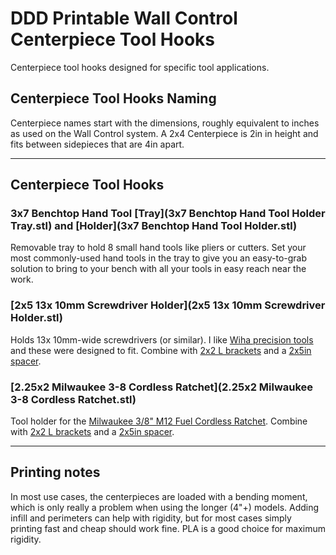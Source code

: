 # DDD Printable Wall Control Centerpiece Tool Hooks

Centerpiece tool hooks designed for specific tool applications.

## Centerpiece Tool Hooks Naming

Centerpiece names start with the dimensions, roughly equivalent to inches as used on the Wall Control system.  A 2x4 Centerpiece is 2in in height and fits between sidepieces that are 4in apart.

---

## Centerpiece Tool Hooks

### 3x7 Benchtop Hand Tool [Tray](3x7 Benchtop Hand Tool Holder Tray.stl) and [Holder](3x7 Benchtop Hand Tool Holder.stl)

Removable tray to hold 8 small hand tools like pliers or cutters.  Set your most commonly-used hand tools in the tray to give you an easy-to-grab solution to bring to your bench with all your tools in easy reach near the work.

### [2x5 13x 10mm Screwdriver Holder](2x5 13x 10mm Screwdriver Holder.stl)

Holds 13x 10mm-wide screwdrivers (or similar).  I like [Wiha precision tools](https://amzn.to/2GQ8ucA) and these were designed to fit.  Combine with [2x2 L brackets](../../Sidepieces/L_brackets/) and a [2x5in spacer](../../Centerpieces/Spacer_perforated/2x5%20Spacer%20perforated.stl).

### [2.25x2 Milwaukee 3-8 Cordless Ratchet](2.25x2 Milwaukee 3-8 Cordless Ratchet.stl)

Tool holder for the [Milwaukee 3/8" M12 Fuel Cordless Ratchet](https://amzn.to/2IsC9ZB).  Combine with [2x2 L brackets](../../Sidepieces/L_brackets/) and a [2x5in spacer](../../Centerpieces/Spacer_perforated/2x5%20Spacer%20perforated.stl).

---

## Printing notes

In most use cases, the centerpieces are loaded with a bending moment, which is only really a problem when using the longer (4"+) models.  Adding infill and perimeters can help with rigidity, but for most cases simply printing fast and cheap should work fine.  PLA is a good choice for maximum rigidity.
